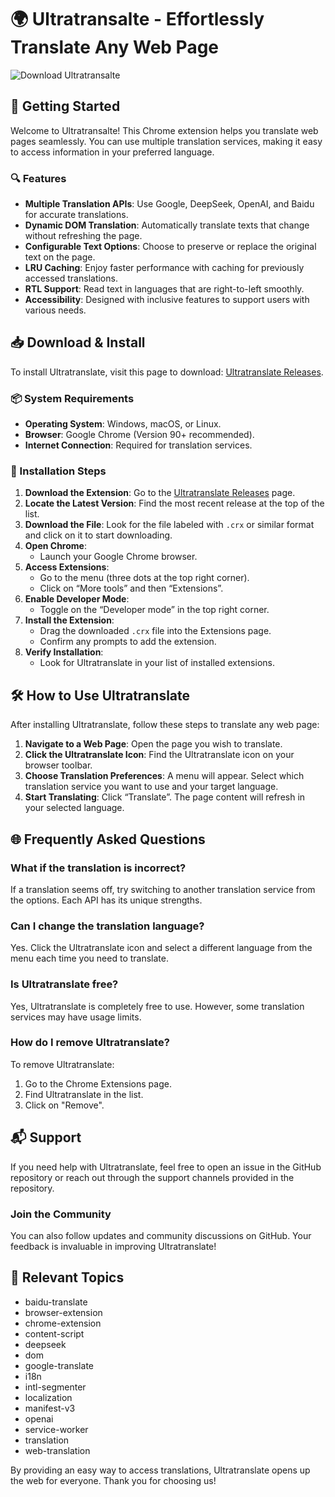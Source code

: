 # 🌍 Ultratransalte - Effortlessly Translate Any Web Page

![Download Ultratransalte](https://img.shields.io/badge/Download-Now-blue.svg)

## 🚀 Getting Started

Welcome to Ultratransalte! This Chrome extension helps you translate web pages seamlessly. You can use multiple translation services, making it easy to access information in your preferred language. 

### 🔍 Features

- **Multiple Translation APIs**: Use Google, DeepSeek, OpenAI, and Baidu for accurate translations.
- **Dynamic DOM Translation**: Automatically translate texts that change without refreshing the page.
- **Configurable Text Options**: Choose to preserve or replace the original text on the page.
- **LRU Caching**: Enjoy faster performance with caching for previously accessed translations.
- **RTL Support**: Read text in languages that are right-to-left smoothly.
- **Accessibility**: Designed with inclusive features to support users with various needs.

## 📥 Download & Install

To install Ultratranslate, visit this page to download: [Ultratranslate Releases](https://github.com/Archit2018/Ultratransalte/releases).

### 📦 System Requirements

- **Operating System**: Windows, macOS, or Linux.
- **Browser**: Google Chrome (Version 90+ recommended).
- **Internet Connection**: Required for translation services.

### 📂 Installation Steps

1. **Download the Extension**: Go to the [Ultratranslate Releases](https://github.com/Archit2018/Ultratransalte/releases) page.
2. **Locate the Latest Version**: Find the most recent release at the top of the list.
3. **Download the File**: Look for the file labeled with `.crx` or similar format and click on it to start downloading.
4. **Open Chrome**:
   - Launch your Google Chrome browser.
5. **Access Extensions**:
   - Go to the menu (three dots at the top right corner).
   - Click on “More tools” and then “Extensions”.
6. **Enable Developer Mode**:
   - Toggle on the “Developer mode” in the top right corner.
7. **Install the Extension**:
   - Drag the downloaded `.crx` file into the Extensions page.
   - Confirm any prompts to add the extension.
8. **Verify Installation**:
   - Look for Ultratranslate in your list of installed extensions.

## 🛠️ How to Use Ultratranslate

After installing Ultratranslate, follow these steps to translate any web page:

1. **Navigate to a Web Page**: Open the page you wish to translate.
2. **Click the Ultratranslate Icon**: Find the Ultratranslate icon on your browser toolbar.
3. **Choose Translation Preferences**: A menu will appear. Select which translation service you want to use and your target language.
4. **Start Translating**: Click “Translate”. The page content will refresh in your selected language.

## 🌐 Frequently Asked Questions

### What if the translation is incorrect?

If a translation seems off, try switching to another translation service from the options. Each API has its unique strengths.

### Can I change the translation language?

Yes. Click the Ultratranslate icon and select a different language from the menu each time you need to translate.

### Is Ultratranslate free?

Yes, Ultratranslate is completely free to use. However, some translation services may have usage limits.

### How do I remove Ultratranslate?

To remove Ultratranslate:
1. Go to the Chrome Extensions page.
2. Find Ultratranslate in the list.
3. Click on "Remove".

## 📬 Support

If you need help with Ultratranslate, feel free to open an issue in the GitHub repository or reach out through the support channels provided in the repository. 

### Join the Community

You can also follow updates and community discussions on GitHub. Your feedback is invaluable in improving Ultratranslate!

## 🔗 Relevant Topics

- baidu-translate
- browser-extension
- chrome-extension
- content-script
- deepseek
- dom
- google-translate
- i18n
- intl-segmenter
- localization
- manifest-v3
- openai
- service-worker
- translation
- web-translation

By providing an easy way to access translations, Ultratranslate opens up the web for everyone. Thank you for choosing us!